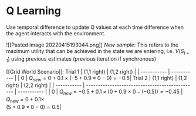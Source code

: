 # Q Learning
Use temporal difference to update Q values at each time difference when the agent interacts with the environment.

![[Pasted image 20220415193044.png]]
_New sample_: This refers to the maximum utility that can be achieved in the state we are entering, i.e. $V(S_{t+1})$ using previous estimates (previous iteration if synchronous)

[[Grid World Scenario]]:
Trial 1
| (1,1 right) | (1,2 right) |
| ----------- | ----------- |
| 0           | $Q_{new}=0+0.1\times(-5+0.9\times0-0)=-0.5$|
Trial 2
| (1,1 right) | (1,2 right)                                     | (2,2 right) |
| ----------- | ----------------------------------------------- | ----------- |
| 0           | $Q_{new}=-0.5+0.1\times(0+0.9\times0-(-0.5))=-0.45$ | $Q_{new}=0+0.1\times$<br>$(5+0.9\times0-0)=0.5$|

